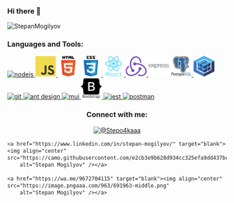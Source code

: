 ### Hi there 👋

<!--
**StepanMogilyov/StepanMogilyov** is a ✨ _special_ ✨ repository because its `README.md` (this file) appears on your GitHub profile.

Here are some ideas to get you started:

- 🔭 I’m currently working on ...
- 🌱 I’m currently learning ...
- 👯 I’m looking to collaborate on ...
- 🤔 I’m looking for help with ...
- 💬 Ask me about ...
- 📫 How to reach me: ...
- 😄 Pronouns: ...
- ⚡ Fun fact: ...
--> 

<p align="left">
    <img src="https://komarev.com/ghpvc/?username=StepanMogilyov&label=Profile%20views&color=0e75b6&style=flat"
      alt="StepanMogilyov" />
  </p>
  <h3 align="left">Languages and Tools:</h3>
  <p align="left">
    <a href="https://www.w3.org/html/" target="_blank" rel="noreferrer">
      <a href="https://nodejs.org" target="_blank" rel="noreferrer">
        <img src="https://cdn.worldvectorlogo.com/logos/nodejs-icon.svg" alt="nodejs" width="48" height="48" />
        <a href="https://developer.mozilla.org/en-US/docs/Web/JavaScript" target="_blank" rel="noreferrer">
          <img src="https://raw.githubusercontent.com/devicons/devicon/master/icons/javascript/javascript-original.svg"
            alt="javascript" width="48" height="48" />
        </a>
        <img src="https://raw.githubusercontent.com/devicons/devicon/master/icons/html5/html5-original-wordmark.svg"
          alt="html5" width="48" height="48" /> </a><a href="https://www.w3schools.com/css/" target="_blank"
        rel="noreferrer">
        <img src="https://raw.githubusercontent.com/devicons/devicon/master/icons/css3/css3-original-wordmark.svg"
          alt="css3" width="48" height="48" />
      </a>
      <a href="https://reactjs.org/" target="_blank" rel="noreferrer">
        <img src="https://raw.githubusercontent.com/devicons/devicon/master/icons/react/react-original-wordmark.svg"
          alt="react" width="48" height="48" />
      </a>
      <a href="https://redux.js.org" target="_blank" rel="noreferrer">
        <img src="https://raw.githubusercontent.com/devicons/devicon/master/icons/redux/redux-original.svg" alt="redux"
          width="48" height="48" />
      </a>
      <a href="https://expressjs.com" target="_blank" rel="noreferrer">
        <img src="https://raw.githubusercontent.com/devicons/devicon/master/icons/express/express-original-wordmark.svg"
          alt="express" width="48" height="48" /></a>
    </a>
    <a href="https://www.postgresql.org" target="_blank" rel="noreferrer">
      <img
        src="https://raw.githubusercontent.com/devicons/devicon/master/icons/postgresql/postgresql-original-wordmark.svg"
        alt="postgresql" width="48" height="48" />
    </a>
    <a href="https://sequelize.org/" target="_blank" rel="noreferrer">
      <img src="https://raw.githubusercontent.com/sequelize/sequelize/e1ba925caac816415e08b6497cf2747652c9c405/logo.svg"
        alt="sequelize" width="48" height="48" />
    </a>
    <a href="https://git-scm.com/" target="_blank" rel="noreferrer">
      <img src="https://www.vectorlogo.zone/logos/git-scm/git-scm-icon.svg" alt="git" width="48" height="48" />
    </a>
    <a href="https://ant.design/" target="_blank" rel="noreferrer">
      <img src="https://gw.alipayobjects.com/zos/rmsportal/KDpgvguMpGfqaHPjicRK.svg" alt="ant design" width="48"
        height="48" />
    </a>
    <a href="https://mui.com/" target="_blank" rel="noreferrer">
      <img src="https://logojinni.com/image/logos/material-ui-1.svg" alt="mui" width="48" height="48" />
    </a>
    <a href="https://getbootstrap.com" target="_blank" rel="noreferrer">
      <img src="https://raw.githubusercontent.com/devicons/devicon/master/icons/bootstrap/bootstrap-plain-wordmark.svg"
        alt="bootstrap" width="48" height="48" />
    </a>
    <a href="https://jestjs.io" target="_blank" rel="noreferrer">
      <img src="https://www.vectorlogo.zone/logos/jestjsio/jestjsio-icon.svg" alt="jest" width="48" height="48" />
    </a>
    <a href="https://postman.com" target="_blank" rel="noreferrer">
      <img src="https://www.vectorlogo.zone/logos/getpostman/getpostman-icon.svg" alt="postman" width="48"
        height="48" />
    </a>
  </p>
  <h3 align="center">Connect with me:</h3>
  <p align="center">
    <a href="https://t.me/Stepo4kaaa" target="blank"><img align="center"        src="https://camo.githubusercontent.com/802e6513a19383f844ad4138d311c7840c1c3718c586757a214a2f28b740ea7b/68747470733a2f2f696d672e69636f6e73382e636f6d2f666c75656e63792f34382f3030303030302f74656c656772616d2d6170702e706e67"
        alt="@Stepo4kaaa" /></a>
    
    <a href="https://www.linkedin.com/in/stepan-mogilyov/" target="blank"><img align="center"        src="https://camo.githubusercontent.com/e2cb3e9b628d934cc325efa9dd437bcf60d947c47e98f6341ae8d2d594a6c600/68747470733a2f2f696d672e69636f6e73382e636f6d2f636f6c6f722f34382f3030303030302f6c696e6b6564696e2d322d2d76312e706e67"
        alt="Stepan Mogilyov" /></a>
    
    <a href="https://wa.me/9672704115" target="blank"><img align="center" src="https://image.pngaaa.com/963/691963-middle.png"
        alt="Stepan Mogilyov" /></a>
  </p>
